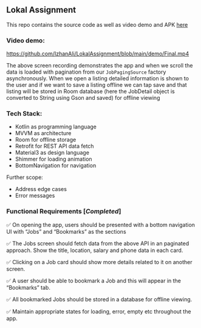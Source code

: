 ## Lokal Assignment 
This repo contains the source code as well as video demo and APK [here](https://github.com/IzhanAli/LokalAssognment/tree/main/demo)

### Video demo: 
https://github.com/IzhanAli/LokalAssignment/blob/main/demo/Final.mp4

The above screen recording demonstrates the app and when we scroll the data is loaded with pagination from our `JobPagingSource` factory asynchronously. When we open a listing detailed information is shown to the user and if we want to save a listing offline we can tap save and that listing will be stored in Room database (here the JobDetail object is converted to String using Gson and saved) for offline viewing

### Tech Stack:
- Kotlin as programming language
- MVVM as architecture
- Room for offline storage
- Retrofit for REST API data fetch
- Material3 as design language
- Shimmer for loading animation
- BottomNavigation for navigation

Further scope:
- Address edge cases
- Error messages


### Functional Requirements [<i>Completed</i>]

✅ On opening the app, users should be presented with a bottom navigation UI with “Jobs” and “Bookmarks” as the sections

✅ The Jobs screen should fetch data from the above API in an paginated approach. Show the title, location, salary and phone data in each card.

✅ Clicking on a Job card should show more details related to it on another screen.

✅ A user should be able to bookmark a Job and this will appear in the “Bookmarks” tab.

✅ All bookmarked Jobs should be stored in a database for offline viewing.

✅ Maintain appropriate states for loading, error, empty etc throughout the app.
